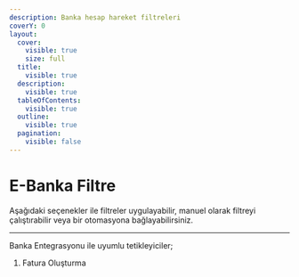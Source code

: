 ```yaml
---
description: Banka hesap hareket filtreleri
coverY: 0
layout:
  cover:
    visible: true
    size: full
  title:
    visible: true
  description:
    visible: true
  tableOfContents:
    visible: true
  outline:
    visible: true
  pagination:
    visible: false
---
```


# E-Banka Filtre

Aşağıdaki seçenekler ile filtreler uygulayabilir, manuel olarak filtreyi çalıştırabilir veya bir otomasyona bağlayabilirsiniz.



***

Banka Entegrasyonu ile uyumlu tetikleyiciler;

1. Fatura Oluşturma

